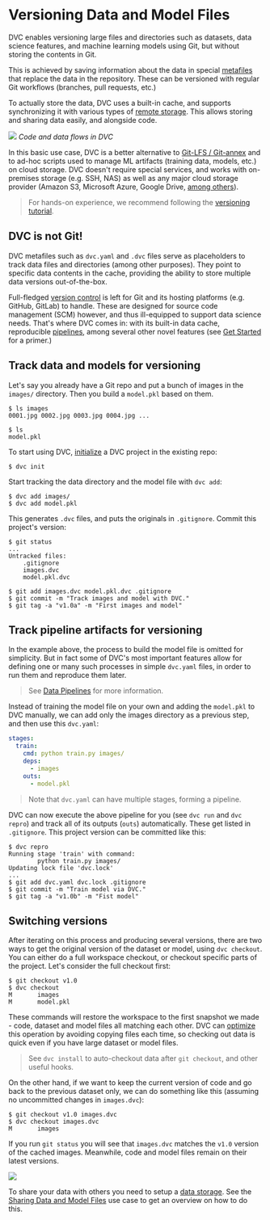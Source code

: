 # Versioning Data and Model Files

DVC enables versioning large files and directories such as datasets, data
science features, and machine learning models using Git, but without storing the
contents in Git.

This is achieved by saving information about the data in special
[metafiles](/doc/user-guide/dvc-files-and-directories) that replace the data in
the repository. These can be versioned with regular Git workflows (branches,
pull requests, etc.)

To actually store the data, DVC uses a built-in <abbr>cache</abbr>, and supports
synchronizing it with various types of
[remote storage](/doc/command-reference/remote). This allows storing and sharing
data easily, and alongside code.

![](/img/model-versioning-diagram.png) _Code and data flows in DVC_

In this basic use case, DVC is a better alternative to
[Git-LFS / Git-annex](/doc/user-guide/related-technologies) and to ad-hoc
scripts used to manage ML <abbr>artifacts</abbr> (training data, models, etc.)
on cloud storage. DVC doesn't require special services, and works with
on-premises storage (e.g. SSH, NAS) as well as any major cloud storage provider
(Amazon S3, Microsoft Azure, Google Drive,
[among others](/doc/command-reference/remote/add#supported-storage-types)).

> For hands-on experience, we recommend following the
> [versioning tutorial](/doc/tutorials/versioning).

## DVC is not Git!

DVC metafiles such as `dvc.yaml` and `.dvc` files serve as placeholders to track
data files and directories (among other purposes). They point to specific data
contents in the <abbr>cache</abbr>, providing the ability to store multiple data
versions out-of-the-box.

Full-fledged
[version control](https://git-scm.com/book/en/v2/Getting-Started-About-Version-Control)
is left for Git and its hosting platforms (e.g. GitHub, GitLab) to handle. These
are designed for source code management (SCM) however, and thus ill-equipped to
support data science needs. That's where DVC comes in: with its built-in data
<abbr>cache</abbr>, reproducible [pipelines](/doc/start/data-pipelines), among
several other novel features (see [Get Started](/doc/start/) for a primer.)

## Track data and models for versioning

Let's say you already have a Git repo and put a bunch of images in the `images/`
directory. Then you build a `model.pkl` based on them.

```dvc
$ ls images
0001.jpg 0002.jpg 0003.jpg 0004.jpg ...

$ ls
model.pkl
```

To start using DVC, [initialize](/doc/command-reference/init) a <abbr>DVC
project</abbr> in the existing repo:

```dvc
$ dvc init
```

Start tracking the data directory and the model file with `dvc add`:

```dvc
$ dvc add images/
$ dvc add model.pkl
```

This generates `.dvc` files, and puts the originals in `.gitignore`. Commit this
project's version:

```dvc
$ git status
...
Untracked files:
    .gitignore
    images.dvc
    model.pkl.dvc

$ git add images.dvc model.pkl.dvc .gitignore
$ git commit -m "Track images and model with DVC."
$ git tag -a "v1.0a" -m "First images and model"
```

## Track pipeline artifacts for versioning

In the example above, the process to build the model file is omitted for
simplicity. But in fact some of DVC's most important features allow for defining
one or many such processes in simple `dvc.yaml` files, in order to run them and
reproduce them later.

> See [Data Pipelines](/doc/start/data-pipelines) for more information.

Instead of training the model file on your own and adding the `model.pkl` to DVC
manually, we can add only the images directory as a previous step, and then use
this `dvc.yaml`:

```yaml
stages:
  train:
    cmd: python train.py images/
    deps:
      - images
    outs:
      - model.pkl
```

> Note that `dvc.yaml` can have multiple stages, forming a pipeline.

DVC can now execute the above pipeline for you (see `dvc run` and `dvc repro`)
and track all of its outputs (`outs`) automatically. These get listed in
`.gitignore`. This project version can be committed like this:

```dvc
$ dvc repro
Running stage 'train' with command:
        python train.py images/
Updating lock file 'dvc.lock'
...
$ git add dvc.yaml dvc.lock .gitignore
$ git commit -m "Train model via DVC."
$ git tag -a "v1.0b" -m "Fist model"
```

## Switching versions

After iterating on this process and producing several versions, there are two
ways to get the original version of the dataset or model, using `dvc checkout`.
You can either do a full <abbr>workspace</abbr> checkout, or checkout specific
parts of the project. Let's consider the full checkout first:

```dvc
$ git checkout v1.0
$ dvc checkout
M       images
M       model.pkl
```

These commands will restore the workspace to the first snapshot we made - code,
dataset and model files all matching each other. DVC can
[optimize](/doc/user-guide/large-dataset-optimization) this operation by
avoiding copying files each time, so checking out data is quick even if you have
large dataset or model files.

> See `dvc install` to auto-checkout data after `git checkout`, and other useful
> hooks.

On the other hand, if we want to keep the current version of code and go back to
the previous dataset only, we can do something like this (assuming no
uncommitted changes in `images.dvc`):

```dvc
$ git checkout v1.0 images.dvc
$ dvc checkout images.dvc
M       images
```

If you run `git status` you will see that `images.dvc` matches the `v1.0`
version of the <abbr>cached</abbr> images. Meanwhile, code and model files
remain on their latest versions.

![](/img/versioning.png)

To share your data with others you need to setup a
[data storage](/doc/command-reference/remote). See the
[Sharing Data and Model Files](/doc/use-cases/sharing-data-and-model-files) use
case to get an overview on how to do this.
